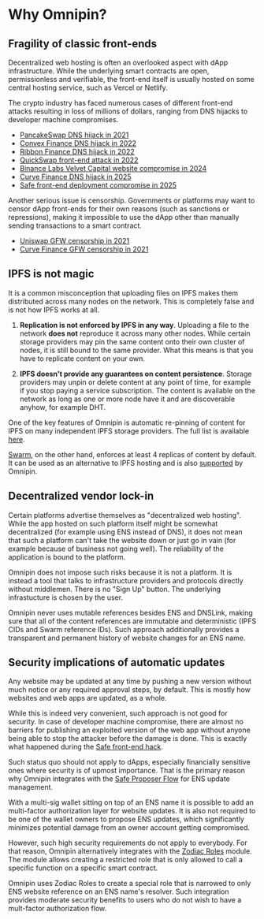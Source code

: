 # Why Omnipin?

## Fragility of classic front-ends

Decentralized web hosting is often an overlooked aspect with dApp infrastructure. While the underlying smart contracts are open, permissionless and verifiable, the front-end itself is usually hosted on some central hosting service, such as Vercel or Netlify.

The crypto industry has faced numerous cases of different front-end attacks resulting in loss of millions of dollars, ranging from DNS hijacks to developer machine compromises.

- [PancakeSwap DNS hijack in 2021](https://x.com/PancakeSwap/status/1371470368058183687)
- [Convex Finance DNS hijack in 2022](https://x.com/ConvexFinance/status/1540104036229185536)
- [Ribbon Finance DNS hijack in 2022](https://x.com/ribbonfinance/status/1540250826156871681)
- [QuickSwap front-end attack in 2022](https://x.com/QuickswapDEX/status/1525590253217660930)
- [Binance Labs Velvet Capital website compromise in 2024](https://cointelegraph.com/news/binance-labs-velvet-capital-offline-website-compromise)
- [Curve Finance DNS hijack in 2025](https://news.curve.finance/curve-domain-incident)
- [Safe front-end deployment compromise in 2025](https://www.ledger.com/blog-learning-from-the-bybit-safe-attack)

Another serious issue is censorship. Governments or platforms may want to censor dApp front-ends for their own reasons (such as sanctions or repressions), making it impossible to use the dApp other than manually sending transactions to a smart contract.

- [Uniswap GFW censorship in 2021](https://en.greatfire.org/uniswap.org)
- [Curve Finance GFW censorship in 2021](https://en.greatfire.org/curve.fi)

## IPFS is not magic

It is a common misconception that uploading files on IPFS makes them distributed across many nodes on the network. This is completely false and is not how IPFS works at all.

1. **Replication is not enforced by IPFS in any way**. Uploading a file to the network **does not** reproduce it across many other nodes. While certain storage providers may pin the same content onto their own cluster of nodes, it is still bound to the same provider. What this means is that you have to replicate content on your own.

2. **IPFS doesn't provide any guarantees on content persistence**. Storage providers may unpin or delete content at any point of time, for example if you stop paying a service subscription. The content is available on the network as long as one or more node have it and are discoverable anyhow, for example DHT.

One of the key features of Omnipin is automatic re-pinning of content for IPFS on many independent IPFS storage providers. The full list is available [here](/docs/ipfs).

[Swarm](https://ethswarm.org), on the other hand, enforces at least 4 replicas of content by default. It can be used as an alternative to IPFS hosting and is also [supported](/docs/swarm) by Omnipin.

## Decentralized vendor lock-in

Certain platforms advertise themselves as "decentralized web hosting". While the app hosted on such platform itself might be somewhat decentralized (for example using ENS instead of DNS), it does not mean that such a platform can't take the website down or just go in vain (for example because of business not going well). The reliability of the application is bound to the platform.

Omnipin does not impose such risks because it is not a platform. It is instead a tool that talks to infrastructure providers and protocols directly without middlemen. There is no "Sign Up" button. The underlying infrastucture is chosen by the user.

Omnipin never uses mutable references besides ENS and DNSLink, making sure that all of the content references are immutable and deterministic (IPFS CIDs and Swarm reference IDs). Such approach additionally provides a transparent and permanent history of website changes for an ENS name.

## Security implications of automatic updates

Any website may be updated at any time by pushing a new version without much notice or any required approval steps, by default. This is mostly how websites and web apps are updated, as a whole.

While this is indeed very convenient, such approach is not good for security. In case of developer machine compromise, there are almost no barriers for publishing an exploited version of the web app without anyone being able to stop the attacker before the damage is done. This is exactly what happened during the [Safe front-end hack](https://www.ledger.com/blog-learning-from-the-bybit-safe-attack).

Such status quo should not apply to dApps, especially financially sensitive ones where security is of upmost importance. That is the primary reason why Omnipin integrates with the [Safe Proposer Flow](https://help.safe.global/en/articles/235770-proposers) for ENS update management.

With a multi-sig wallet sitting on top of an ENS name it is possible to add an multi-factor authorization layer for website updates. It is also not required to be one of the wallet owners to propose ENS updates, which significantly minimizes potential damage from an owner account getting compromised.

However, such high security requirements do not apply to everybody. For that reason, Omnipin alternatively integrates with the [Zodiac Roles](https://docs.roles.gnosisguild.org) module. The module allows creating a restricted role that is only allowed to call a specific function on a specific smart contract.

Omnipin uses Zodiac Roles to create a special role that is narrowed to only ENS website reference on an ENS name's resolver. Such integration provides moderate security benefits to users who do not wish to have a mult-factor authorization flow.
